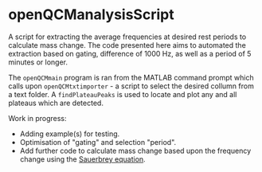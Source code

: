 # openQCManalysisScript
A script for extracting the average frequencies at desired rest periods to calculate mass change. The code presented here aims to automated the extraction based on gating, difference of 1000 Hz, as well as a period of 5 minutes or longer. 

The `openQCMmain` program is ran from the MATLAB command prompt which calls upon `openQCMtxtimporter` - a script to select the desired collumn from a text folder. A `findPlateauPeaks` is used to locate and plot any and all plateaus which are detected.

Work in progress:
* Adding example(s) for testing.
* Optimisation of "gating" and selection "period".
* Add further code to calculate mass change based upon the frequency change using the [Sauerbrey equation](https://en.wikipedia.org/wiki/Sauerbrey_equation).

